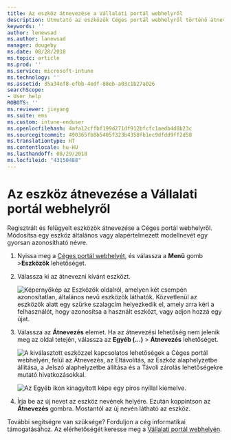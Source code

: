 ```yaml
---
title: Az eszköz átnevezése a Vállalati portál webhelyről
description: Útmutató az eszközök Céges portál webhelyről történő átnevezéséhez.
keywords: ''
author: lenewsad
ms.author: lanewsad
manager: dougeby
ms.date: 08/28/2018
ms.topic: article
ms.prod: ''
ms.service: microsoft-intune
ms.technology: ''
ms.assetid: 35a34ef8-efbb-4edf-88eb-a03c1b27a026
searchScope:
- User help
ROBOTS: ''
ms.reviewer: jieyang
ms.suite: ems
ms.custom: intune-enduser
ms.openlocfilehash: 4afa12cffbf199d271df912bfcfc1aedb4d8b23c
ms.sourcegitcommit: 490365fb8b5405f323b4358fb1ec9dfdd9ff2d58
ms.translationtype: HT
ms.contentlocale: hu-HU
ms.lasthandoff: 08/29/2018
ms.locfileid: "43150488"
---
```

# <a name="rename-your-device-from-the-company-portal-website"></a>Az eszköz átnevezése a Vállalati portál webhelyről

Regisztrált és felügyelt eszközök átnevezése a Céges portál webhelyről. Módosítsa egy eszköz általános vagy alapértelmezett modellnevét egy gyorsan azonosítható névre.

1. Nyissa meg a [Céges portál webhelyét](https://portal.manage.microsoft.com), és válassza a __Menü__ gomb >__Eszközök__ lehetőséget.  

2. Válassza ki az átnevezni kívánt eszközt.

    ![Képernyőkép az Eszközök oldalról, amelyen két csempén azonosítatlan, általános nevű eszközök láthatók. Közvetlenül az eszközök alatt egy szürke szalagcím helyezkedik el, amely arra kéri a felhasználót, hogy azonosítsa a használt eszközt, vagy adjon hozzá egy újat.](./media/rename-reset-device-step2-1808.png)   

3. Válassza az **Átnevezés** elemet. Ha az átnevezési lehetőség nem jelenik meg az oldal tetején, válassza az **Egyéb (…)** > **Átnevezés** lehetőséget.   

   ![A kiválasztott eszközzel kapcsolatos lehetőségek a Céges portál webhelyén, felül az Átnevezés, az Eltávolítás, az Eszköz alaphelyzetbe állítása, a Jelszó alaphelyzetbe állítása és a Távoli zárolás lehetőségekre mutató hivatkozásokkal. ](./media/rename-reset-device-1808.png)   

    ![Az Egyéb ikon kinagyított képe egy piros nyíllal kiemelve.](./media/rename-reset-device-step3-more-1808.png)  

4. Írja be az új nevet az eszköz nevének helyére. Ezután koppintson az **Átnevezés** gombra. Mostantól az új nevén látható az eszköz.  

További segítségre van szüksége? Forduljon a cég informatikai támogatásához. Az elérhetőségét keresse meg a [Vállalati portál webhelyén](https://go.microsoft.com/fwlink/?linkid=2010980).  
